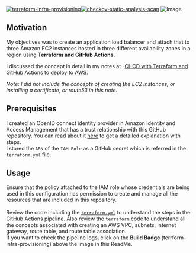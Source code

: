 [![terraform-infra-provisioning](https://github.com/kunduso/add-aws-elb-ec2-terraform/actions/workflows/terraform.yml/badge.svg)](https://github.com/kunduso/add-aws-elb-ec2-terraform/actions/workflows/terraform.yml)[![checkov-static-analysis-scan](https://github.com/kunduso/add-aws-elb-ec2-terraform/actions/workflows/code-scan.yml/badge.svg?branch=main)](https://github.com/kunduso/add-aws-elb-ec2-terraform/actions/workflows/code-scan.yml)
![Image](https://skdevops.files.wordpress.com/2023/03/72-image-1.png)
## Motivation
My objectives was to create an application load balancer and attach that to three Amazon EC2 instances hosted in three different availability zones in a region using **Terraform and GitHub Actions.**

I discussed the concept in detail in my notes at -[CI-CD with Terraform and GitHub Actions to deploy to AWS.](https://skundunotes.com/2023/03/07/ci-cd-with-terraform-and-github-actions-to-deploy-to-aws/)

*Note: I did not include the concepts of creating the EC2 instances, or installing a certificate, or route53 in this note.*

## Prerequisites
I created an OpenID connect identity provider in Amazon Identity and Access Management that has a trust relationship with this GitHub repository. You can read about it [here](https://skundunotes.com/2023/02/28/securely-integrate-aws-credentials-with-github-actions-using-openid-connect/) to get a detailed explanation with steps.
<br />I stored the `ARN` of the `IAM Role` as a GitHub secret which is referred in the `terraform.yml` file.
## Usage
Ensure that the policy attached to the IAM role whose credentials are being used in this configuration has permission to create and manage all the resources that are included in this repository.
<br />
<br />Review the code including the [`terraform.yml`](./.github/workflows/terraform.yml) to understand the steps in the GitHub Actions pipeline. Also review the `terraform` code to understand all the concepts associated with creating an AWS VPC, subnets, internet gateway, route table, and route table association.
<br />If you want to check the pipeline logs, click on the **Build Badge** (terrform-infra-provisioning) above the image in this ReadMe.